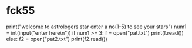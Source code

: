 # fck55
print("welcome to astrologers star enter a no(1-5) to see your stars")
num1 = int(input("enter here\n"))
if num1 >= 3:
    f = open("pat.txt")
    print(f.read())
else:
    f2 = open("pat2.txt")
    print(f2.read())



